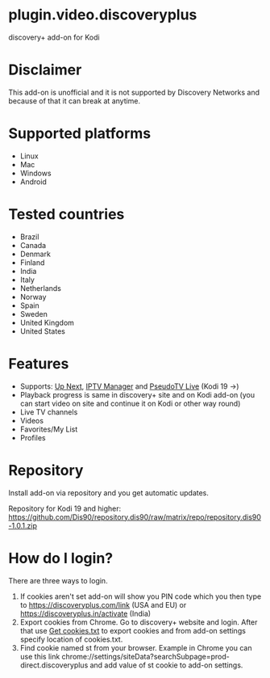 # plugin.video.discoveryplus
discovery+ add-on for Kodi

# Disclaimer
This add-on is unofficial and it is not supported by Discovery Networks and because of that it can break at anytime.

# Supported platforms
- Linux
- Mac
- Windows
- Android

# Tested countries
- Brazil
- Canada
- Denmark
- Finland
- India
- Italy
- Netherlands
- Norway
- Spain
- Sweden
- United Kingdom
- United States

# Features
- Supports: <a href="https://forum.kodi.tv/showthread.php?tid=336747">Up Next</a>, <a href="https://github.com/add-ons/service.iptv.manager">IPTV Manager</a> and <a href="https://forum.kodi.tv/forumdisplay.php?fid=231">PseudoTV Live</a> (Kodi 19 ->)
- Playback progress is same in discovery+ site and on Kodi add-on (you can start video on site and continue it on Kodi or other way round)
- Live TV channels
- Videos
- Favorites/My List
- Profiles

# Repository
Install add-on via repository and you get automatic updates.

Repository for Kodi 19 and higher: https://github.com/Dis90/repository.dis90/raw/matrix/repo/repository.dis90-1.0.1.zip

# How do I login?
There are three ways to login.
1. If cookies aren't set add-on will show you PIN code which you then type to <a href=https://discoveryplus.com/link>https://discoveryplus.com/link</a> (USA and EU) or <a href=https://discoveryplus.in/activate>https://discoveryplus.in/activate</a> (India)
2. Export cookies from Chrome. Go to discovery+ website and login. After that use <a href="https://chrome.google.com/webstore/detail/get-cookiestxt-locally/cclelndahbckbenkjhflpdbgdldlbecc">Get cookies.txt</a> to export cookies and from add-on settings specify location of cookies.txt.
3. Find cookie named st from your browser. Example in Chrome you can use this link chrome://settings/siteData?searchSubpage=prod-direct.discoveryplus and add value of st cookie to add-on settings.
